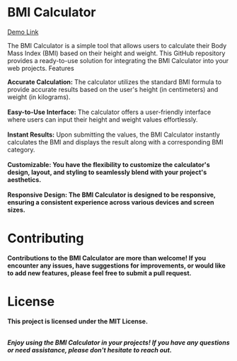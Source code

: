 <h1>BMI Calculator</h1>
<a href="[https://https://jo-erl.github.io/BMIcalculator/">Demo Link</a>


The BMI Calculator is a simple tool that allows users to calculate their Body Mass Index (BMI) based on their height and weight. This GitHub repository provides a ready-to-use solution for integrating the BMI Calculator into your web projects.
Features
   
<b>Accurate Calculation:</b> The calculator utilizes the standard BMI formula to provide accurate results based on the user's height (in centimeters) and weight (in kilograms).<br><br>
<b>Easy-to-Use Interface:</b> The calculator offers a user-friendly interface where users can input their height and weight values effortlessly.<br><br>
<b>Instant Results:</b> Upon submitting the values, the BMI Calculator instantly calculates the BMI and displays the result along with a corresponding BMI category.<br><br>
<b>Customizable:<b> You have the flexibility to customize the calculator's design, layout, and styling to seamlessly blend with your project's aesthetics.<br><br>
<b>Responsive Design:</b> The BMI Calculator is designed to be responsive, ensuring a consistent experience across various devices and screen sizes.
  
<h1>Contributing</h1>
Contributions to the BMI Calculator are more than welcome! If you encounter any issues, have suggestions for improvements, or would like to add new features, please feel free to submit a pull request.<br>

<h1>License</h1>
This project is licensed under the MIT License.<br><br>

<i>Enjoy using the BMI Calculator in your projects! If you have any questions or need assistance, please don't hesitate to reach out.</i>
